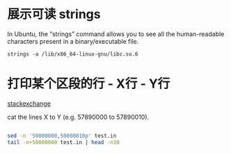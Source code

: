 

# 展示可读 strings

In Ubuntu, the “strings” command allows you to see all the human-readable characters present in a binary/executable file. 

```
strings -a /lib/x86_64-linux-gnu/libc.so.6
```


# 打印某个区段的行 - X行 - Y行
[stackexchange](https://unix.stackexchange.com/questions/47407/cat-line-x-to-line-y-on-a-huge-file ":)")


cat the lines X to Y (e.g. 57890000 to 57890010).

```bash

sed -n '50000000,50000010p' test.in
tail -n+50000000 test.in | head -n10

```
